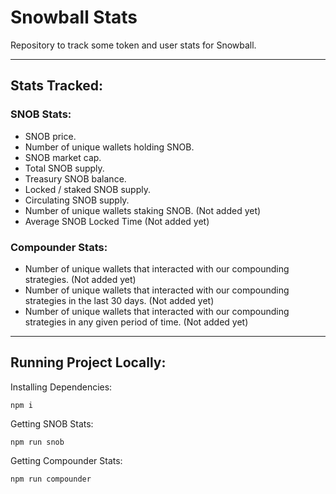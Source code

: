 # Snowball Stats

Repository to track some token and user stats for Snowball.

---

## Stats Tracked:

### SNOB Stats:
- SNOB price.
- Number of unique wallets holding SNOB.
- SNOB market cap.
- Total SNOB supply.
- Treasury SNOB balance.
- Locked / staked SNOB supply.
- Circulating SNOB supply.
- Number of unique wallets staking SNOB. (Not added yet)
- Average SNOB Locked Time (Not added yet)

### Compounder Stats:
- Number of unique wallets that interacted with our compounding strategies. (Not added yet)
- Number of unique wallets that interacted with our compounding strategies in the last 30 days. (Not added yet)
- Number of unique wallets that interacted with our compounding strategies in any given period of time. (Not added yet)

---

## Running Project Locally:

Installing Dependencies:
```
npm i
```

Getting SNOB Stats:
```
npm run snob
```

Getting Compounder Stats:
```
npm run compounder
```
